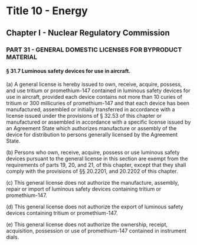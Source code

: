 
# Title 10 - Energy
## Chapter I - Nuclear Regulatory Commission
### PART 31 - GENERAL DOMESTIC LICENSES FOR BYPRODUCT MATERIAL
#### § 31.7 Luminous safety devices for use in aircraft.

(a) A general license is hereby issued to own, receive, acquire, possess, and use tritium or promethium-147 contained in luminous safety devices for use in aircraft, provided each device contains not more than 10 curies of tritium or 300 millicuries of promethium-147 and that each device has been manufactured, assembled or initially transferred in accordance with a license issued under the provisions of § 32.53 of this chapter or manufactured or assembled in accordance with a specific license issued by an Agreement State which authorizes manufacture or assembly of the device for distribution to persons generally licensed by the Agreement State.

(b) Persons who own, receive, acquire, possess or use luminous safety devices pursuant to the general license in this section are exempt from the requirements of parts 19, 20, and 21, of this chapter, except that they shall comply with the provisions of §§ 20.2201, and 20.2202 of this chapter.

(c) This general license does not authorize the manufacture, assembly, repair or import of luminous safety devices containing tritium or promethium-147.

(d) This general license does not authorize the export of luminous safety devices containing tritium or promethium-147.

(e) This general license does not authorize the ownership, receipt, acquisition, possession or use of promethium-147 contained in instrument dials.
